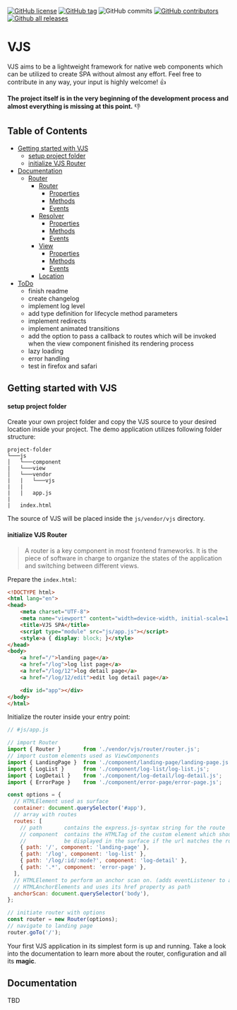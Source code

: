 [![GitHub license](https://img.shields.io/github/license/AndTheGodsMadeLove/vjs.svg)](https://github.com/AndTheGodsMadeLove/vjs/blob/master/LICENSE) [![GitHub tag](https://img.shields.io/github/tag/AndTheGodsMadeLove/vjs.svg)](https://GitHub.com/AndTheGodsMadeLove/vjs/tags/) ![GitHub commits](https://img.shields.io/github/commits-since/AndTheGodsMadeLove/vjs/v0.1-alpha.svg) [![GitHub contributors](https://img.shields.io/github/contributors/AndTheGodsMadeLove/vjs.svg)](https://GitHub.com/AndTheGodsMadeLove/vjs/graphs/contributors/) [![Github all releases](https://img.shields.io/github/downloads/AndTheGodsMadeLove/vjs/total.svg)](https://GitHub.com/AndTheGodsMadeLove/vjs/releases/)

# VJS
VJS aims to be a lightweight framework for native web components which can be utilized to create SPA without almost any effort. Feel free to contribute in any way, your input is highly welcome! :thumbsup:

**The project itself is in the very beginning of the development process and almost everything is missing at this point.** :thumbsdown:

## Table of Contents
- [Getting started with VJS](#getting-started-with-vjs)
  - [setup project folder](#setup-project-folder)
  - [initialize VJS Router](#initialize-vjs-router)
- [Documentation](#documentation)
  - [Router](#router)
    - [Router](#router-router)
      - [Properties](#router-router-properties)
      - [Methods](#router-router-methods)
      - [Events](#router-router-events)
    - [Resolver](#router-resolver)
      - [Properties](#router-resolver-properties)
      - [Methods](#router-resolver-methods)
      - [Events](#router-resolver-events)
    - [View](#router-view)
      - [Properties](#router-view-properties)
      - [Methods](#router-view-methods)
      - [Events](#router-view-events)
    - [Location](#router-location)
- [ToDo](#todo)
  - finish readme
  - create changelog
  - implement log level
  - add type definition for lifecycle method parameters
  - implement redirects
  - implement animated transitions
  - add the option to pass a callback to routes which will be invoked when the view component finished its rendering process
  - lazy loading
  - error handling
  - test in firefox and safari
## Getting started with VJS
#### setup project folder
Create your own project folder and copy the VJS source to your desired location inside your project. The demo application utilizes following folder structure:
```
project-folder
└───js
│   └───component
|   └───view
│   └───vendor
|   |   └───vjs
|   |
|   |   app.js
|
|   index.html
```
The source of VJS will be placed inside the `js/vendor/vjs` directory.
#### initialize VJS Router
> A router is a key component in most frontend frameworks. It is the piece of software in charge to organize the states of the application and switching between different views.

Prepare the `index.html`:
```html
<!DOCTYPE html>
<html lang="en">
<head>
    <meta charset="UTF-8">
    <meta name="viewport" content="width=device-width, initial-scale=1.0">
    <title>VJS SPA</title>
    <script type="module" src="js/app.js"></script>
    <style>a { display: block; }</style>
</head>
<body>
    <a href="/">landing page</a>
    <a href="/log">log list page</a>
    <a href="/log/12">log detail page</a>
    <a href="/log/12/edit">edit log detail page</a>

    <div id="app"></div>
</body>
</html>
```
Initialize the router inside your entry point:
```javascript
// #js/app.js

// import Router
import { Router }       from './vendor/vjs/router/router.js';
// import custom elements used as ViewComponents
import { LandingPage }  from './component/landing-page/landing-page.js';
import { LogList }      from './component/log-list/log-list.js';
import { LogDetail }    from './component/log-detail/log-detail.js';
import { ErrorPage }    from './component/error-page/error-page.js';

const options = {
  // HTMLElement used as surface
  container: document.querySelector('#app'),
  // array with routes
  routes: [
    // path       contains the express.js-syntax string for the route
    // component  contains the HTMLTag of the custom element which should
    //            be displayed in the surface if the url matches the route
    { path: '/', component: 'landing-page' },
    { path: '/log', component: 'log-list' },
    { path: '/log/:id/:mode?', component: 'log-detail' },
    { path: '.*', component: 'error-page' },
  ],
  // HTMLElement to perform an anchor scan on. (adds eventListener to all
  // HTMLAnchorElements and uses its href property as path
  anchorScan: document.querySelector('body'),
};

// initiate router with options
const router = new Router(options);
// navigate to landing page
router.goTo('/');
```
Your first VJS application in its simplest form is up and running. Take a look into the documentation to learn more about the router, configuration and all its **magic**.

## Documentation
TBD
